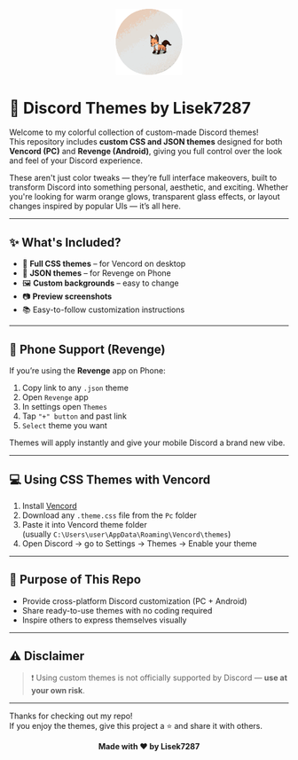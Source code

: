 <p align="center">
  <img src="./Assets/Profile.gif" width="120" alt="Profile Picture">
</p>

# 🎨 Discord Themes by Lisek7287

Welcome to my colorful collection of custom-made Discord themes!  
This repository includes **custom CSS and JSON themes** designed for both **Vencord (PC)** and **Revenge (Android)**, giving you full control over the look and feel of your Discord experience.

These aren't just color tweaks — they’re full interface makeovers, built to transform Discord into something personal, aesthetic, and exciting. Whether you're looking for warm orange glows, transparent glass effects, or layout changes inspired by popular UIs — it’s all here.

---

## ✨ What's Included?

- 🎨 **Full CSS themes** – for Vencord on desktop
- 📱 **JSON themes** – for Revenge on Phone
- 🖼️ **Custom backgrounds** – easy to change
- 📷 **Preview screenshots**
- 📚 Easy-to-follow customization instructions


---

## 📱 Phone Support (Revenge)

If you’re using the **Revenge** app on Phone:
1. Copy link to any `.json` theme
2. Open `Revenge` app
3. In settings open `Themes`
4. Tap `"+" button` and past link
5. `Select` theme you want

Themes will apply instantly and give your mobile Discord a brand new vibe.

---

## 💻 Using CSS Themes with Vencord

1. Install [Vencord](https://vencord.dev/)
2. Download any `.theme.css` file from the `Pc` folder
3. Paste it into Vencord theme folder  
   (usually `C:\Users\user\AppData\Roaming\Vencord\themes`)
4. Open Discord → go to Settings → Themes → Enable your theme

---

## 🎯 Purpose of This Repo

- Provide cross-platform Discord customization (PC + Android)
- Share ready-to-use themes with no coding required
- Inspire others to express themselves visually

---

## ⚠️ Disclaimer

> ❗ Using custom themes is not officially supported by Discord — **use at your own risk**.

---

Thanks for checking out my repo!  
If you enjoy the themes, give this project a ⭐ and share it with others.

<p align="center"><b>Made with ❤️ by Lisek7287</b></p>


